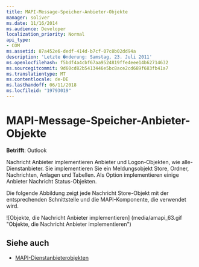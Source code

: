 ```yaml
---
title: MAPI-Message-Speicher-Anbieter-Objekte
manager: soliver
ms.date: 11/16/2014
ms.audience: Developer
localization_priority: Normal
api_type:
- COM
ms.assetid: 87a452e6-dedf-414d-b7cf-07c8b02dd94a
description: 'Letzte �nderung: Samstag, 23. Juli 2011'
ms.openlocfilehash: f5bdf4a4cbf67aa9524819ffe4eee14b62714632
ms.sourcegitcommit: 9d60cd82b5413446e5bc8ace2cd689f683fb41a7
ms.translationtype: MT
ms.contentlocale: de-DE
ms.lasthandoff: 06/11/2018
ms.locfileid: "19793019"
---
```

# <a name="mapi-message-store-provider-objects"></a>MAPI-Message-Speicher-Anbieter-Objekte
  
**Betrifft**: Outlook 
  
Nachricht Anbieter implementieren Anbieter und Logon-Objekten, wie alle-Dienstanbieter. Sie implementieren Sie ein Meldungsobjekt Store, Ordner, Nachrichten, Anlagen und Tabellen. Als Option implementieren einige Anbieter Nachricht Status-Objekten.
  
Die folgende Abbildung zeigt jede Nachricht Store-Objekt mit der entsprechenden Schnittstelle und die MAPI-Komponente, die verwendet wird.
  
![Objekte, die Nachricht Anbieter implementieren] (media/amapi_63.gif "Objekte, die Nachricht Anbieter implementieren")
  
## <a name="see-also"></a>Siehe auch

- [MAPI-Dienstanbieterobjekten](mapi-service-provider-objects.md)

